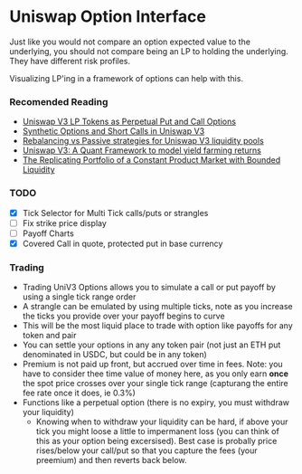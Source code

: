 # Uniswap Option Interface

Just like you would not compare an option expected value to the underlying, you should not compare being an LP to holding the underlying. They have different risk profiles. 

Visualizing LP'ing in a framework of options can help with this. 

### Recomended Reading
- [Uniswap V3 LP Tokens as Perpetual Put and Call Options](https://lambert-guillaume.medium.com/uniswap-v3-lp-tokens-as-perpetual-put-and-call-options-5b66219db827)
- [Synthetic Options and Short Calls in Uniswap V3](https://lambert-guillaume.medium.com/synthetic-options-and-short-calls-in-uniswap-v3-a3aea5e4e273)
- [Rebalancing vs Passive strategies for Uniswap V3 liquidity pools](https://medium.com/@DeFiScientist/rebalancing-vs-passive-strategies-for-uniswap-v3-liquidity-pools-754f033bdabc)
- [Uniswap V3: A Quant Framework to model yield farming returns](https://medium.com/@DeFiScientist/uniswap-v3-a-quant-framework-to-model-yield-farming-returns-941a1600425e)
- [The Replicating Portfolio of a Constant Product Market with Bounded Liquidity](https://papers.ssrn.com/sol3/papers.cfm?abstract_id=3898384)

### TODO
- [x] Tick Selector for Multi Tick calls/puts or strangles 
- [ ] Fix strike price display 
- [ ] Payoff Charts
- [x] Covered Call in quote, protected put in base currency

### Trading 
- Trading UniV3 Options allows you to simulate a call or put payoff by using a single tick range order
- A strangle can be emulated by using multiple ticks, note as you increase the ticks you provide over your payoff begins to curve 
- This will be the most liquid place to trade with option like payoffs for any token and pair 
- You can settle your options in any any token pair (not just an ETH put denominated in USDC, but could be in any token) 
- Premium is not paid up front, but accrued over time in fees. Note: you have to consider thee time value of money here, as you only earn **once** the spot price crosses over your single tick range (capturang the entire fee rate once it does, ie 0.3%) 
- Functions like a perpetual option (there is no expiry, you must withdraw your liquidity) 
    - Knowing when to withdraw your liquidity can be hard, if above your tick you might loose a little to impermanent loss (you can think of this as your option being excersised). Best case is probally price rises/below your call/put so that you capture the fees (your preemium) and then reverts back below.
